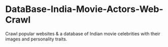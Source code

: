 # DataBase-India-Movie-Actors-Web-Crawl
Crawl popular websites & a database of Indian movie celebrities with their images and personality traits.
